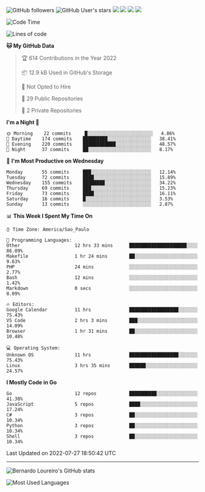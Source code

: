 ![GitHub followers](https://img.shields.io/github/followers/bernardolm?style=for-the-badge&label=GitHub%20followers) ![GitHub User's stars](https://img.shields.io/github/stars/bernardolm?style=for-the-badge&label=GitHub%20User's%20stars) [![](https://img.shields.io/static/v1?logo=linkedin&label=LinkedIn&message=bernardolm&color=0A66C2&style=for-the-badge)](https://www.linkedin.com/in/bernardolm) [![](https://img.shields.io/static/v1?logo=lastdotfm&label=last.fm&message=bernardolm&color=D51007&style=for-the-badge)](https://www.last.fm/user/bernardolm) [![](https://img.shields.io/static/v1?logo=spotify&label=spotify&message=bernardolou&color=1ED760&style=for-the-badge)](https://open.spotify.com/user/bernardolou) [![](https://img.shields.io/static/v1?logo=awesomelists&label=My%20awesome%20stars&message=⭐⭐⭐&color=FC60A8&style=for-the-badge)](https://github.com/bernardolm/awesome-stars)

<!--START_SECTION:waka-->
![Code Time](http://img.shields.io/badge/Code%20Time-1%2C604%20hrs%2016%20mins-blue)

![Lines of code](https://img.shields.io/badge/From%20Hello%20World%20I%27ve%20Written--16%20Thousand%20lines%20of%20code-blue)

**🐱 My GitHub Data** 

> 🏆 614 Contributions in the Year 2022
 > 
> 📦 12.9 kB Used in GitHub's Storage 
 > 
> 🚫 Not Opted to Hire
 > 
> 📜 29 Public Repositories 
 > 
> 🔑 2 Private Repositories  
 > 
**I'm a Night 🦉** 

```text
🌞 Morning    22 commits     █░░░░░░░░░░░░░░░░░░░░░░░░   4.86% 
🌆 Daytime    174 commits    █████████░░░░░░░░░░░░░░░░   38.41% 
🌃 Evening    220 commits    ████████████░░░░░░░░░░░░░   48.57% 
🌙 Night      37 commits     ██░░░░░░░░░░░░░░░░░░░░░░░   8.17%

```
📅 **I'm Most Productive on Wednesday** 

```text
Monday       55 commits     ███░░░░░░░░░░░░░░░░░░░░░░   12.14% 
Tuesday      72 commits     ████░░░░░░░░░░░░░░░░░░░░░   15.89% 
Wednesday    155 commits    ████████░░░░░░░░░░░░░░░░░   34.22% 
Thursday     69 commits     ███░░░░░░░░░░░░░░░░░░░░░░   15.23% 
Friday       73 commits     ████░░░░░░░░░░░░░░░░░░░░░   16.11% 
Saturday     16 commits     █░░░░░░░░░░░░░░░░░░░░░░░░   3.53% 
Sunday       13 commits     ░░░░░░░░░░░░░░░░░░░░░░░░░   2.87%

```


📊 **This Week I Spent My Time On** 

```text
⌚︎ Time Zone: America/Sao_Paulo

💬 Programming Languages: 
Other                    12 hrs 33 mins      █████████████████████░░░░   86.09% 
Makefile                 1 hr 24 mins        ██░░░░░░░░░░░░░░░░░░░░░░░   9.63% 
PHP                      24 mins             ░░░░░░░░░░░░░░░░░░░░░░░░░   2.77% 
Bash                     12 mins             ░░░░░░░░░░░░░░░░░░░░░░░░░   1.42% 
Markdown                 0 secs              ░░░░░░░░░░░░░░░░░░░░░░░░░   0.09%

🔥 Editors: 
Google Calendar          11 hrs              ██████████████████░░░░░░░   75.43% 
VS Code                  2 hrs 3 mins        ███░░░░░░░░░░░░░░░░░░░░░░   14.09% 
Browser                  1 hr 31 mins        ██░░░░░░░░░░░░░░░░░░░░░░░   10.48%

💻 Operating System: 
Unknown OS               11 hrs              ██████████████████░░░░░░░   75.43% 
Linux                    3 hrs 35 mins       ██████░░░░░░░░░░░░░░░░░░░   24.57%

```

**I Mostly Code in Go** 

```text
Go                       12 repos            ██████████░░░░░░░░░░░░░░░   41.38% 
JavaScript               5 repos             ████░░░░░░░░░░░░░░░░░░░░░   17.24% 
C#                       3 repos             ██░░░░░░░░░░░░░░░░░░░░░░░   10.34% 
Python                   3 repos             ██░░░░░░░░░░░░░░░░░░░░░░░   10.34% 
Shell                    3 repos             ██░░░░░░░░░░░░░░░░░░░░░░░   10.34%

```



 Last Updated on 2022-07-27 18:50:42 UTC
<!--END_SECTION:waka-->

---

![Bernardo Loureiro's GitHub stats](https://github-readme-stats.vercel.app/api?username=bernardolm&count_private=true&show_icons=true&theme=nightowl&include_all_commits=true)

![Most Used Languages](https://github-readme-stats.vercel.app/api/top-langs/?username=bernardolm&theme=nightowl&langs_count=99)
